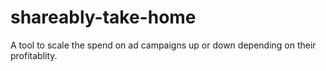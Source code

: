 # shareably-take-home
A tool to scale the spend on ad campaigns up or down depending on their profitablity.
